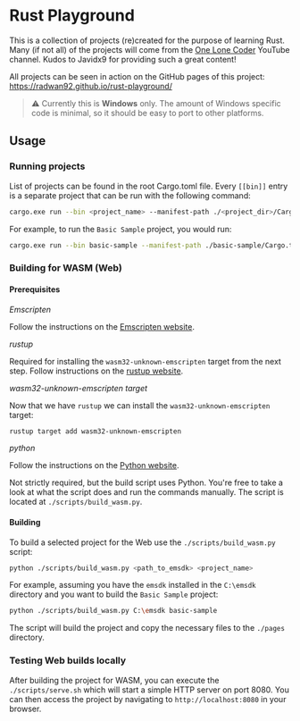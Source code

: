 # Rust Playground

This is a collection of projects (re)created for the purpose of learning Rust. 
Many (if not all) of the projects will come from the [One Lone Coder](https://www.youtube.com/@javidx9) YouTube channel. 
Kudos to Javidx9 for providing such a great content!

All projects can be seen in action on the GitHub pages of this project:
https://radwan92.github.io/rust-playground/

> :warning: Currently this is **Windows** only.
The amount of Windows specific code is minimal, so it should be easy to port to other platforms.

## Usage

### Running projects
List of projects can be found in the root Cargo.toml file.
Every `[[bin]]` entry is a separate project that can be run with the following command:
```bash
cargo.exe run --bin <project_name> --manifest-path ./<project_dir>/Cargo.toml
```

For example, to run the `Basic Sample` project, you would run:
```bash
cargo.exe run --bin basic-sample --manifest-path ./basic-sample/Cargo.toml
```

### Building for WASM (Web)

#### Prerequisites

_Emscripten_

Follow the instructions on the [Emscripten website](https://emscripten.org/docs/getting_started/downloads.html).

_rustup_

Required for installing the `wasm32-unknown-emscripten` target from the next step.
Follow instructions on the [rustup website](https://rustup.rs).

_wasm32-unknown-emscripten target_

Now that we have `rustup` we can install the `wasm32-unknown-emscripten` target:
```bash
rustup target add wasm32-unknown-emscripten
```

_python_

Follow the instructions on the [Python website](https://www.python.org/downloads).

Not strictly required, but the build script uses Python. 
You're free to take a look at what the script does and run the commands manually.
The script is located at `./scripts/build_wasm.py`.

#### Building

To build a selected project for the Web use the `./scripts/build_wasm.py` script:
```bash
python ./scripts/build_wasm.py <path_to_emsdk> <project_name>
```

For example, assuming you have the `emsdk` installed in the `C:\emsdk` directory and you want to build the `Basic Sample` project:
```bash
python ./scripts/build_wasm.py C:\emsdk basic-sample
```

The script will build the project and copy the necessary files to the `./pages` directory.

### Testing Web builds locally
After building the project for WASM, you can execute the `./scripts/serve.sh` which will start a simple HTTP server on port 8080.
You can then access the project by navigating to `http://localhost:8080` in your browser.